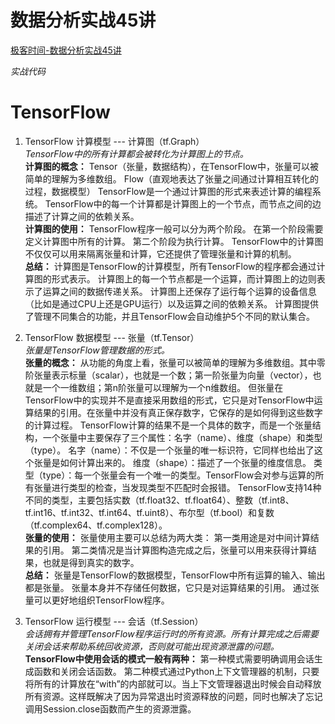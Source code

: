 # 数据分析实战45讲 
[极客时间-数据分析实战45讲](https://time.geekbang.org/column/intro/147) 

*实战代码*

# TensorFlow  
1. TensorFlow 计算模型 --- 计算图（tf.Graph）   
*TensorFlow中的所有计算都会被转化为计算图上的节点。*  
**计算图的概念：**
Tensor（张量，数据结构），在TensorFlow中，张量可以被简单的理解为多维数组。
Flow（直观地表达了张量之间通过计算相互转化的过程，数据模型）
TensorFlow是一个通过计算图的形式来表述计算的编程系统。
TensorFlow中的每一个计算都是计算图上的一个节点，而节点之间的边描述了计算之间的依赖关系。  
**计算图的使用：**
TensorFlow程序一般可以分为两个阶段。
在第一个阶段需要定义计算图中所有的计算。
第二个阶段为执行计算。
TensorFlow中的计算图不仅仅可以用来隔离张量和计算，它还提供了管理张量和计算的机制。  
**总结：**
计算图是TensorFlow的计算模型，所有TensorFlow的程序都会通过计算图的形式表示。
计算图上的每一个节点都是一个运算，而计算图上的边则表示了运算之间的数据传递关系。
计算图上还保存了运行每个运算的设备信息（比如是通过CPU上还是GPU运行）以及运算之间的依赖关系。
计算图提供了管理不同集合的功能，并且TensorFlow会自动维护5个不同的默认集合。

2. TensorFlow 数据模型 --- 张量（tf.Tensor）    
*张量是TensorFlow管理数据的形式。*  
**张量的概念：**
从功能的角度上看，张量可以被简单的理解为多维数组。其中零阶张量表示标量（scalar），也就是一个数；第一阶张量为向量（vector），也就是一个一维数组；第n阶张量可以理解为一个n维数组。
但张量在TensorFlow中的实现并不是直接采用数组的形式，它只是对TensorFlow中运算结果的引用。在张量中并没有真正保存数字，它保存的是如何得到这些数字的计算过程。
TensorFlow计算的结果不是一个具体的数字，而是一个张量结构，一个张量中主要保存了三个属性：名字（name）、维度（shape）和类型（type）。
名字（name）：不仅是一个张量的唯一标识符，它同样也给出了这个张量是如何计算出来的。
维度（shape）：描述了一个张量的维度信息。
类型（type）：每一个张量会有一个唯一的类型。TensorFlow会对参与运算的所有张量进行类型的检查，当发现类型不匹配时会报错。
TensorFlow支持14种不同的类型，主要包括实数（tf.float32、tf.float64）、整数（tf.int8、tf.int16、tf.int32、tf.int64、tf.uint8）、布尔型（tf.bool）和复数（tf.complex64、tf.complex128）。  
**张量的使用：**
张量使用主要可以总结为两大类：
第一类用途是对中间计算结果的引用。
第二类情况是当计算图构造完成之后，张量可以用来获得计算结果，也就是得到真实的数字。  
**总结：**
张量是TensorFlow的数据模型，TensorFlow中所有运算的输入、输出都是张量。
张量本身并不存储任何数据，它只是对运算结果的引用。
通过张量可以更好地组织TensorFlow程序。

3. TensorFlow 运行模型 --- 会话（tf.Session）  
*会话拥有并管理TensorFlow程序运行时的所有资源。所有计算完成之后需要关闭会话来帮助系统回收资源，否则就可能出现资源泄露的问题。*  
**TensorFlow中使用会话的模式一般有两种：**
第一种模式需要明确调用会话生成函数和关闭会话函数。
第二种模式通过Python上下文管理器的机制，只要将所有的计算放在“with”的内部就可以。当上下文管理器退出时候会自动释放所有资源。这样既解决了因为异常退出时资源释放的问题，同时也解决了忘记调用Session.close函数而产生的资源泄露。